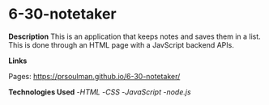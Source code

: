 # 6-30-notetaker

**Description**
This is an application that keeps notes and saves them in a list. This is done through an HTML page with a JavScript backend APIs.


**Links**

Pages:
https://prsoulman.github.io/6-30-notetaker/

**Technologies Used**
-*HTML*
-*CSS*
-*JavaScript*
-*node.js*



